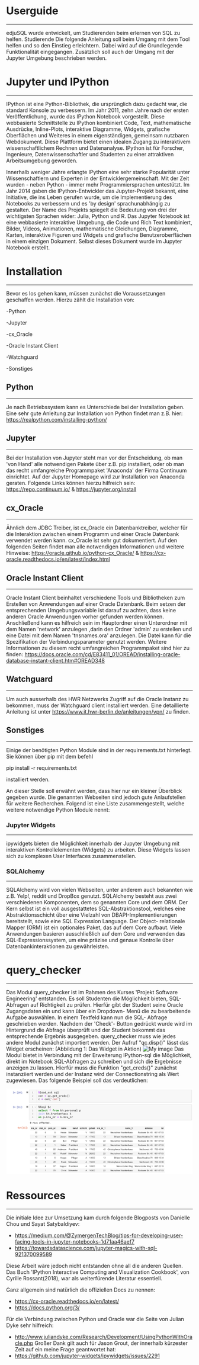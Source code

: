 # Userguide
_____________________________________________________________________________________________________________________

edjuSQL wurde entwickelt, um Studierenden beim erlernen von SQL zu helfen. Studierende
Die folgende Anleitung soll beim Umgang mit dem Tool helfen und so den Einstieg erleichtern. Dabei wird auf die Grundlegende Funktionalität eingegangen. Zusätzlich soll auch der Umgang mit der Jupyter Umgebung beschrieben werden.

# Jupyter und IPython
_____________________________________________________________________________________________________________________

IPython ist eine Python-Bibliothek, die ursprünglich dazu gedacht war, die standard Konsole zu verbessern. Im Jahr 2011, zehn Jahre nach der ersten Veröffentlichung, wurde das IPython Notebook vorgestellt. Diese webbasierte Schnittstelle zu IPython
kombiniert Code, Text, mathematische Ausdrücke, Inline-Plots, interaktive Diagramme, Widgets,
grafische Oberflächen und Weiteres in einem eigenständigen, gemeinsam nutzbaren Webdokument. Diese
Plattform bietet einen idealen Zugang zu interaktivem wissenschaftlichem Rechnen und Datenanalyse.
IPython ist für Forscher, Ingenieure, Datenwissenschaftler  und Studenten zu einer attraktiven Arbeitsumgebung geworden. 

Innerhalb weniger Jahre erlangte IPython eine sehr starke Popularität unter Wissenschaftlern und Experten in der Entwicklergemeinschaft. Mit der Zeit wurden - neben Python - 
immer mehr Programmiersprachen untestützt. Im Jahr 2014 gaben die IPython-Entwickler das Jupyter-Projekt bekannt,
eine Initiative, die ins Leben gerufen wurde, um die Implementierung des Notebooks zu verbessern und es 'by design' sprachunabhängig zu gestalten. Der Name des Projekts spiegelt die Bedeutung von drei der wichtigsten Sprachen wider: Julia, Python und R.
Das Jupyter Notebook ist eine webbasierte interaktive Umgebung, die Code und Rich Text kombiniert,
Bilder, Videos, Animationen, mathematische Gleichungen, Diagramme, Karten, interaktive Figuren und
Widgets und grafische Benutzeroberflächen in einem einzigen Dokument. 
Selbst dieses Dokument wurde im Jupyter Notebook erstellt.


# Installation
_____________________________________________________________________________________________________________________


Bevor es los gehen kann, müssen zunächst die Voraussetzungen geschaffen werden. Hierzu zählt die Installation von:

-Python

-Jupyter

-cx_Oracle

-Oracle Instant Client

-Watchguard

-Sonstiges


## Python
_____________________________________________________________________________________________________________________
Je nach Betriebssystem kann es Unterschiede bei der Installation geben. Eine sehr gute Anleitung zur Installation von Python findet man z.B. hier: https://realpython.com/installing-python/

## Jupyter
_____________________________________________________________________________________________________________________
Bei der Installation von Jupyter steht man vor der Entscheidung, ob man 'von Hand' alle notwendigen Pakete über z.B. pip installiert, oder ob man das recht umfangreiche Programmpaket 'Anaconda' der Firma Continuum einrichtet. Auf der Jupyter Homepage wird zur Installation von Anaconda geraten. Folgende Links können hierzu hilfreich sein: https://repo.continuum.io/ & https://jupyter.org/install

## cx_Oracle
_____________________________________________________________________________________________________________________
Ähnlich dem JDBC Treiber, ist cx_Oracle ein Datenbanktreiber, welcher für die Interaktion zwischen einem Programm und einer Oracle Datenbank verwendet werden kann. cx_Oracle ist sehr gut dokumentiert. Auf den folgenden Seiten findet man alle notwendigen Informationen und weitere Hinweise: https://oracle.github.io/python-cx_Oracle/ & https://cx-oracle.readthedocs.io/en/latest/index.html

## Oracle Instant Client
_____________________________________________________________________________________________________________________
Oracle Instant Client beinhaltet verschiedene Tools und Bibliotheken zum Erstellen von Anwendungen auf einer Oracle Datenbank.
Beim setzen der entsprechenden Umgebungsvariable ist darauf zu achten, dass keine anderen Oracle Anwendungen vorher gefunden werden können.
Anschließend kann es hilfreich sein im Hauptordner einen Unterordner mit dem Namen 'network' anzulegen ,darin den Ordner 'admin' zu erstellen und eine Datei mit dem Namen 'tnsnames.ora' anzulegen. Die Datei kann für die Spezifikation der Verbindungsparameter genutzt werden. 
Weitere Informationen zu diesem recht umfangreichen Programmpaket sind hier zu finden: https://docs.oracle.com/cd/E83411_01/OREAD/installing-oracle-database-instant-client.htm#OREAD348

## Watchguard
_____________________________________________________________________________________________________________________
Um auch ausserhalb des HWR Netzwerks Zugriff auf die Oracle Instanz zu bekommen, muss der Watchguard client installiert werden. Eine detaillierte Anleitung ist unter https://www.it.hwr-berlin.de/anleitungen/vpn/ zu finden. 

## Sonstiges
_____________________________________________________________________________________________________________________
Einige der benötigten Python Module sind in der requirements.txt hinterlegt. Sie können über pip mit dem befehl

pip install -r requirements.txt

installiert werden. 


An dieser Stelle soll erwähnt werden, dass hier nur ein kleiner Überblick gegeben wurde. Die genannten Webseiten sind jedoch gute Anlaufstellen für weitere Recherchen. Folgend ist eine Liste zusammengestellt, welche weitere notwendige Python Module nennt:

### Jupyter Widgets
_____________________________________________________________________________________________________________________
ipywidgets bieten die Möglichkeit innerhalb der Jupyter Umgebung mit interaktiven Kontrollelementen (Widgets) zu arbeiten. Diese Widgets lassen sich zu komplexen User Interfaces zusammenstellen.

### SQLAlchemy
_____________________________________________________________________________________________________________________
SQLAlchemy wird von vielen Webseiten, unter anderem auch bekannten wie z.B. Yelp!, reddit und DropBox genutzt. SQLAlchemy besteht aus zwei verschiedenen Komponenten, dem so genannten Core und dem ORM. Der Kern selbst ist ein voll ausgestattetes SQL-Abstraktionstool, welches eine Abstraktionsschicht über eine Vielzahl von DBAPI-Implementierungen bereitstellt, sowie eine SQL Expression Language. Der Object- relationale Mapper (ORM) ist ein optionales Paket, das auf dem Core aufbaut. Viele Anwendungen basieren ausschließlich auf dem Core und verwenden das SQL-Expressionssystem, um eine präzise und genaue Kontrolle über Datenbankinteraktionen zu gewährleisten.

# query_checker
_____________________________________________________________________________________________________________________

Das Modul query_checker ist im Rahmen des Kurses 'Projekt Software Engineering' entstanden. Es soll Studenten die Möglichkeit bieten, SQL- Abfragen auf Richtigkeit zu prüfen. Hierfür gibt der Student seine Oracle Zugangsdaten ein und kann über ein Dropdown- Menü die zu bearbeitende Aufgabe auswählen. In einem Textfeld kann nun die SQL- Abfrage geschrieben werden. Nachdem der 'Check'- Button gedrückt wurde wird im Hintergrund die Abfrage überprüft und der Student bekommt das entsprechende Ergebnis ausgegeben. query_checker muss wie jedes andere Modul zunächst importiert werden. Der Aufruf "qc.disp()" lässt das Widget erscheinen: (Abbildung 1: Das Widget in Aktion)
![My image](Salbinus.github.com\edjuSQL\query_checker_widget.png)
Das Modul bietet in Verbindung mit der Erweiterung IPython-sql die Möglichkeit, direkt im Notebook SQL-Abfragen zu schreiben und sich die Ergebnisse anzeigen zu lassen. Hierfür muss die Funktion "get_creds()" zunächst instanziiert werden und der Instanz wird der Connectionstring als Wert zugewiesen. Das folgende Beispiel soll das verdeutlichen:

![My image](ipython_sql.png)

# Ressources
_____________________________________________________________________________________________________________________

Die initiale Idee zur Umsetzung kam durch folgende Blogposts von Danielle Chou und Sayat Satybaldiyev: 
- https://medium.com/@ZymergenTechBlog/tips-for-developing-user-facing-tools-in-jupyter-notebooks-1d71aa46aef7
- https://towardsdatascience.com/jupyter-magics-with-sql-921370099589


Diese Arbeit wäre jedoch nicht entstanden ohne all die anderen Quellen. Das Buch 'IPython Interactive Computing and Visualization Cookbook', von Cyrille Rossant(2018), war als weiterfürende Literatur essentiell.

Ganz allgemein sind natürlich die offiziellen Docs zu nennen:
- https://cx-oracle.readthedocs.io/en/latest/
- https://docs.python.org/3/

Für die Verbindung zwischen Python und Oracle war die Seite von Julian Dyke sehr hilfreich:
- http://www.juliandyke.com/Research/Development/UsingPythonWithOracle.php
Großer Dank gilt auch für Jason Grout, der innerhalb kürzester Zeit auf ein meine Frage geantwortet hat:
- https://github.com/jupyter-widgets/ipywidgets/issues/2291

